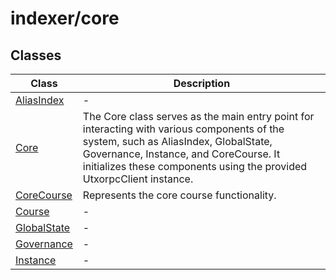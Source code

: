 # indexer/core

## Classes

| Class | Description |
| ------ | ------ |
| [AliasIndex](classes/AliasIndex.md) | - |
| [Core](classes/Core.md) | The Core class serves as the main entry point for interacting with various components of the system, such as AliasIndex, GlobalState, Governance, Instance, and CoreCourse. It initializes these components using the provided UtxorpcClient instance. |
| [CoreCourse](classes/CoreCourse.md) | Represents the core course functionality. |
| [Course](classes/Course.md) | - |
| [GlobalState](classes/GlobalState.md) | - |
| [Governance](classes/Governance.md) | - |
| [Instance](classes/Instance.md) | - |
